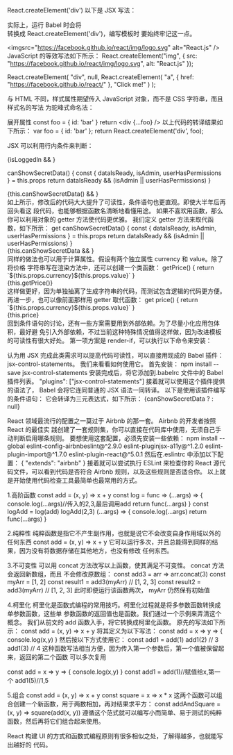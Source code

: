 React.createElement('div')
以下是 JSX 写法：
<div />
实际上，运行 Babel 时会将<div />转换成 React.createElement('div')，编写模板时
要始终牢记这一点。

<imgsrc="https://facebook.github.io/react/img/logo.svg"
alt="React.js" />
JavaScript 的等效写法如下所示：
React.createElement("img", {
src: "https://facebook.github.io/react/img/logo.svg",
alt: "React.js"
});

React.createElement(
"div",
null,
React.createElement(
"a",
{ href: "https://facebook.github.io/react/" },
"Click me!"
)
);


与 HTML 不同，样式属性期望传入 JavaScript 对象，而不是 CSS 字符串，而且样式名的写法
为驼峰式命名法：
<div style={{ backgroundColor: 'red' }} />

展开属性
const foo = { id: 'bar' }
return <div {...foo} />
以上代码的转译结果如下所示：
var foo = { id: 'bar' };
return React.createElement('div', foo);

JSX 可以利用行内条件来判断：
<div>
{isLoggedIn && <LoginButton />}
</div>



canShowSecretData() {
const { dataIsReady, isAdmin, userHasPermissions } = this.props
return dataIsReady && (isAdmin || userHasPermissions)
}
<div>
{this.canShowSecretData() && <SecretData />}
</div>
如上所示，修改后的代码大大提升了可读性，条件语句也更直观。即使大半年后再回头看这
段代码，也能够根据函数名清晰地看懂用途。
如果不喜欢用函数，那么你可以利用对象的 getter 方法使代码更优雅。
我们定义 getter 方法来取代函数，如下所示：
get canShowSecretData() {
const { dataIsReady, isAdmin, userHasPermissions } = this.props
return dataIsReady && (isAdmin || userHasPermissions)
}
<div>
{this.canShowSecretData && <SecretData />}
</div>
同样的做法也可以用于计算属性。假设有两个独立属性 currency 和 value。除了将价格
字符串写在渲染方法中，还可以创建一个类函数：
getPrice() {
return `${this.props.currency}${this.props.value}`
}

<div>{this.getPrice()}</div>
这样做更好，因为单独抽离了生成字符串的代码，而测试包含逻辑的代码更方便。
再进一步，也可以像前面那样用 getter 取代函数：
get price() {
return `${this.props.currency}${this.props.value}`
}
<div>{this.price}</div>
回到条件语句的讨论，还有一些方案需要用到外部依赖。为了尽量小化应用包体积，最好避
免引入外部依赖，不过当前这种特殊情况值得这样做，因为改进模板的可读性有很大好处。
第一项方案是 render-if，可以执行以下命令来安装：


认为用 JSX 完成此类需求可以提高代码可读性，可以直接用现成的 Babel 插件：
jsx-control-statements。
我们来看看如何使用它。
首先安装：
npm install --save jsx-control-statements
安装完成后，将它添加到.babelrc 文件中的 Babel 插件列表。
"plugins": ["jsx-control-statements"]
接着就可以使用这个插件提供的语法了， Babel 会将它连同普通的 JSX 语法一同转译。
以下是使用该插件编写的条件语句：
<If condition={this.canShowSecretData}>
<SecretData />
</If>
它会转译为三元表达式，如下所示：
{canShowSecretData ? <SecretData /> : null}


React 领域最流行的配置之一莫过于 Airbnb 的那一套。 Airbnb 的开发者按照 React 的最佳实
践创建了一套规则集，你可以直接在代码库中使用，无须自己手动判断启用哪条规则。
要想使用这套配置，必须先安装一些依赖：
npm install --global eslint-config-airbnbeslint@^2.9.0 eslint-pluginjsx-a11y@^1.2.0 eslint-plugin-import@^1.7.0 eslint-plugin-react@^5.0.1
然后在.eslintrc 中添加以下配置：
{
"extends": "airbnb"
}
接着就可以尝试执行 ESLint 来检查你的 React 源代码文件，可以看到代码是否符合 Airbnb
规则，以及这些规则是否适合你。
以上就是开始使用代码检查工具最简单也最常用的方式。


1.高阶函数
const add = (x, y) => x + y
const log = func => (...args) => {
console.log(...args)//传入的2,3,最后调用add
return func(...args)
}
const logAdd = log(add)
logAdd(2,3)
(...args) => {
console.log(...args)
return func(...args)
}

2.纯粹性
纯粹函数是指它不产生副作用，也就是说它不会改变自身作用域以外的任何东西
const add = (x, y) => x + y
它可以运行多次，并且总能得到同样的结果，因为没有将数据存储在其他地方，也没有修改
任何东西。

3.不可变性
可以用 concat 方法改写以上函数，使其满足不可变性。 concat 方法会返回新数组，而且
不会修改原数组：
const add3 = arr => arr.concat(3)
const myArr = [1, 2]
const result1 = add3(myArr) // [1, 2, 3]
const result2 = add3(myArr) // [1, 2, 3]
此时即便运行该函数两次， myArr 仍然保有初始值

4.柯里化
柯里化是函数式编程的常用技巧。柯里化过程就是将多参数函数转换成单参数函数，这些单
参数函数的返回值也是函数。我们通过一个示例来弄清这个概念。
我们从前文的 add 函数入手，将它转换成柯里化函数。
原先的写法如下所示：
const add = (x, y) => x + y
将其定义为以下写法：
const add = x => y => {
console.log(x,y)
}
然后按以下方式使用它：
const add1 = add(1)
add1(2) // 3
add1(3) // 4
这种函数写法相当方便，因为传入第一个参数后，第一个值被保留起来，返回的第二个函数
可以多次复用

const add = x => y => {
console.log(x,y)
}
const add1 = add(1)//赋值给x,第一个
add1(5)//1,5

5.组合
const add = (x, y) => x + y
const square = x => x * x
这两个函数可以组合创建一个新函数，用于两数相加，再对结果求平方：
const addAndSquare = (x, y) => square(add(x, y))
遵循这个范式就可以编写小而简单、易于测试的纯粹函数，然后再将它们组合起来使用。

React 构建 UI 的方式和函数式编程原则有很多相似之处，了解得越多，也就能写出越好的
代码。
